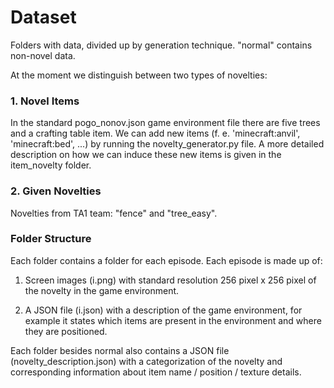 # Dataset

Folders with data, divided up by generation technique. "normal" contains non-novel data.

At the moment we distinguish between two types of novelties:

### 1. Novel Items

In the standard pogo_nonov.json game environment file there are five trees and a crafting table item. We can add new items (f. e. 'minecraft:anvil', 'minecraft:bed', ...) by running the novelty_generator.py file. A more detailed description on how we can induce these new items is given in the item_novelty folder.

### 2. Given Novelties

Novelties from TA1 team: "fence" and "tree_easy".

### Folder Structure

Each folder contains a folder for each episode. Each episode is made up of:

1. Screen images (i.png) with standard resolution 256 pixel x 256 pixel of the novelty in the game environment.

2. A JSON file (i.json) with a description of the game environment, for example it states which items are present in the environment and where they are positioned. 

Each folder besides normal also contains a JSON file (novelty_description.json) with a categorization of the novelty and corresponding information about item name / position / texture details. 
